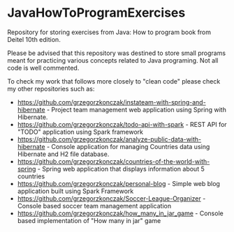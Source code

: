 # JavaHowToProgramExercises

Repository for storing exercises from Java: How to program book from Deitel 10th edition.

Please be advised that this repository was destined to store small programs meant for practicing various concepts related to Java programing.
Not all code is well commented.

To check my work that follows more closely to "clean code" please check my other repositories such as:
- https://github.com/grzegorzkonczak/instateam-with-spring-and-hibernate - Project team management web application using Spring with Hibernate.
- https://github.com/grzegorzkonczak/todo-api-with-spark - REST API for "TODO" application using Spark framework
- https://github.com/grzegorzkonczak/analyze-public-data-with-hibernate - Console application for managing Countries data using Hibernate and H2 file database.
- https://github.com/grzegorzkonczak/countries-of-the-world-with-spring - Spring web application that displays information about 5 countries
- https://github.com/grzegorzkonczak/personal-blog - Simple web blog application built using Spark Framework
- https://github.com/grzegorzkonczak/Soccer-League-Organizer - Console based soccer team management application
- https://github.com/grzegorzkonczak/how_many_in_jar_game - Console based implementation of "How many in jar" game
